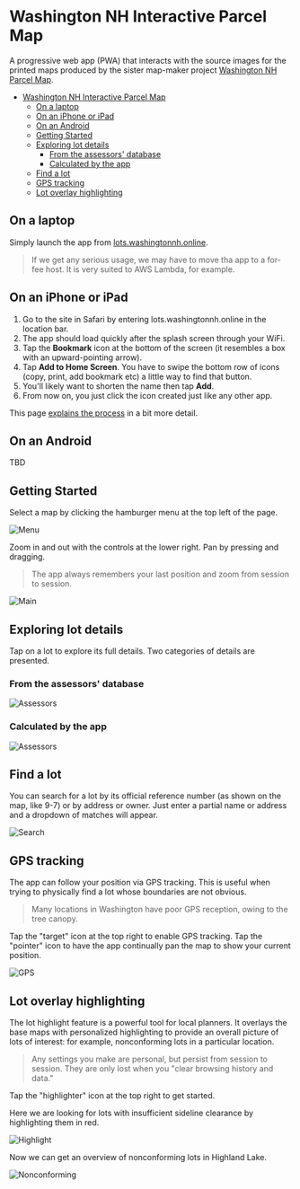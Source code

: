 # Washington NH Interactive Parcel Map

A progressive web app (PWA) that interacts with the source images for the printed maps produced by the sister map-maker project [Washington NH Parcel Map](https://github.com/mflorence99/washington-mapmaker/blob/main/README.md).

- [Washington NH Interactive Parcel Map](#washington-nh-interactive-parcel-map)
  - [On a laptop](#on-a-laptop)
  - [On an iPhone or iPad](#on-an-iphone-or-ipad)
  - [On an Android](#on-an-android)
  - [Getting Started](#getting-started)
  - [Exploring lot details](#exploring-lot-details)
    - [From the assessors' database](#from-the-assessors-database)
    - [Calculated by the app](#calculated-by-the-app)
  - [Find a lot](#find-a-lot)
  - [GPS tracking](#gps-tracking)
  - [Lot overlay highlighting](#lot-overlay-highlighting)

## On a laptop

Simply launch the app from [lots.washingtonnh.online](https://lots.washingtonnh.online).

> If we get any serious usage, we may have to move tha app to a for-fee host. It is very suited to AWS Lambda, for example.

## On an iPhone or iPad

1. Go to the site in Safari by entering lots.washingtonnh.online in the location bar.
2. The app should load quickly after the splash screen through your WiFi.
3. Tap the **Bookmark** icon at the bottom of the screen (it resembles a box with an upward-pointing arrow).
4. Tap **Add to Home Screen**. You have to swipe the bottom row of icons (copy, print, add bookmark etc) a little way to find that button.
5. You'll likely want to shorten the name then tap **Add**.
6. From now on, you just click the icon created just like any other app.

This page [explains the process](https://www.lifewire.com/home-screen-icons-in-safari-for-iphone-and-amp-ipod-touch-4103654) in a bit more detail.

## On an Android

TBD

## Getting Started

Select a map by clicking the hamburger menu at the top left of the page.

![Menu](src/docs/menu.png)

Zoom in and out with the controls at the lower right. Pan by pressing and dragging.

> The app always remembers your last position and zoom from session to session.

![Main](src/docs/main.png)

## Exploring lot details

Tap on a lot to explore its full details. Two categories of details are presented.

### From the assessors' database

![Assessors](src/docs/assessors.png)

### Calculated by the app

![Assessors](src/docs/calculated.png)

## Find a lot

You can search for a lot by its official reference number (as shown on the map, like 9-7) or by address or owner. Just enter a partial name or address and a dropdown of matches will appear.

![Search](src/docs/search.png)

## GPS tracking

The app can follow your position via GPS tracking. This is useful when trying to physically find a lot whose boundaries are not obvious.

> Many locations in Washington have poor GPS reception, owing to the tree canopy.

Tap the "target" icon at the top right to enable GPS tracking. Tap the "pointer" icon to have the app continually pan the map to show your current position.

![GPS](src/docs/gps.png)

## Lot overlay highlighting

The lot highlight feature is a powerful tool for local planners. It overlays the base maps with personalized highlighting to provide an overall picture of lots of interest: for example, nonconforming lots in a particular location.

> Any settings you make are personal, but persist from session to session. They are only lost when you "clear browsing history and data."

Tap the "highlighter" icon at the top right to get started.

Here we are looking for lots with insufficient sideline clearance by highlighting them in red.

![Highlight](src/docs/highlight.png)

Now we can get an overview of nonconforming lots in Highland Lake.

![Nonconforming](src/docs/nonconforming.png)
